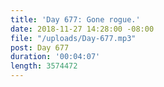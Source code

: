 ```yaml
---
title: 'Day 677: Gone rogue.'
date: 2018-11-27 14:28:00 -08:00
file: "/uploads/Day-677.mp3"
post: Day 677
duration: '00:04:07'
length: 3574472
---
```


